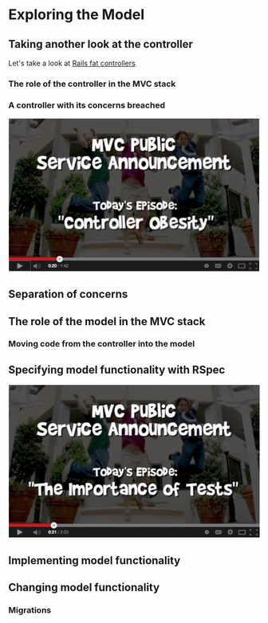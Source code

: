 # Exploring the Model 

## Taking another look at the controller

Let's take a look at [Rails fat
controllers](https://github.com/wdi-sf-jan-2014/contacts)

### The role of the controller in the MVC stack

### A controller with its concerns breached

[![ScreenShot](controller_obesity.png)](http://www.youtube.com/watch?v=91C7ax0UAAc)

## Separation of concerns

## The role of the model in the MVC stack 

### Moving code from the controller into the model

## Specifying model functionality with RSpec

[![ScreenShot](the_importance_of_tests.png)](http://www.youtube.com/watch?v=6wTeFqRnKds)

## Implementing model functionality

## Changing model functionality

### Migrations

